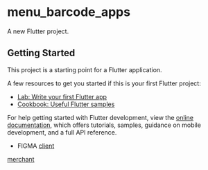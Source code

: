 # menu_barcode_apps

A new Flutter project.

## Getting Started

This project is a starting point for a Flutter application.

A few resources to get you started if this is your first Flutter project:

- [Lab: Write your first Flutter app](https://docs.flutter.dev/get-started/codelab)
- [Cookbook: Useful Flutter samples](https://docs.flutter.dev/cookbook)

For help getting started with Flutter development, view the
[online documentation](https://docs.flutter.dev/), which offers tutorials,
samples, guidance on mobile development, and a full API reference.

- FIGMA
 [client](https://www.figma.com/file/MTjGrtxsUzsPRM4J7OvaU8/menu-barcode?type=design&node-id=0-1&mode=design&t=JNnr3xjtyAeMzqQA-0)

 [merchant](https://www.figma.com/file/CRQp5s9AqrCdLBHzrq8Sr6/merchant-app?type=design&mode=design&t=JNnr3xjtyAeMzqQA-0)